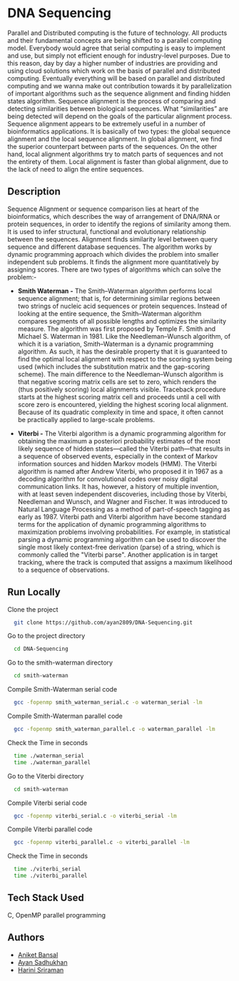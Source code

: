 
# DNA Sequencing

Parallel and Distributed computing is the future of technology. All products and their fundamental concepts are being shifted to a parallel computing model. Everybody would agree that serial computing is easy to implement and use, but simply not efficient enough for industry-level purposes. Due to this reason, day by day a higher number of industries are providing and using cloud solutions which work on the basis of parallel and distributed computing. Eventually everything will be based on parallel and distributed computing and we wanna make out contribution towards it by parallelization of important algorithms such as the sequence alignment and finding hidden states algorithm.
Sequence alignment is the process of comparing and detecting similarities between biological sequences. What “similarities” are being detected will depend on the goals of the particular alignment process. Sequence alignment appears to be extremely useful in a number of bioinformatics applications. It is basically of two types: the global sequence alignment and the local sequence alignment. In global alignment, we find the superior counterpart between parts of the sequences. On the other hand, local alignment algorithms try to match parts of sequences and not the entirety of them. Local alignment is faster than global alignment, due to the lack of need to align the entire sequences.

## Description
Sequence Alignment or sequence comparison lies at heart of the bioinformatics, which describes the way of arrangement of DNA/RNA or protein sequences, in order to identify the regions of similarity among them. It is used to infer structural, functional and evolutionary relationship between the sequences. Alignment finds similarity level between query sequence and different database sequences. The algorithm works by dynamic programming approach which divides the problem into smaller independent sub problems. It finds the alignment more quantitatively by assigning scores. There are two types of algorithms which can solve the problem:-
- **Smith Waterman -** The Smith–Waterman algorithm performs local sequence alignment; that is, for determining similar regions between two strings of nucleic acid sequences or protein sequences. Instead of looking at the entire sequence, the Smith–Waterman algorithm compares segments of all possible lengths and optimizes the similarity measure. The algorithm was first proposed by Temple F. Smith and Michael S. Waterman in 1981. Like the Needleman–Wunsch algorithm, of which it is a variation, Smith–Waterman is a dynamic programming algorithm. As such, it has the desirable property that it is guaranteed to find the optimal local alignment with respect to the scoring system being used (which includes the substitution matrix and the gap-scoring scheme). The main difference to the Needleman–Wunsch algorithm is that negative scoring matrix cells are set to zero, which renders the (thus positively scoring) local alignments visible. Traceback procedure starts at the highest scoring matrix cell and proceeds until a cell with score zero is encountered, yielding the highest scoring local alignment. Because of its quadratic complexity in time and space, it often cannot be practically applied to large-scale problems.

- **Viterbi -** The Viterbi algorithm is a dynamic programming algorithm for obtaining the maximum a posteriori probability estimates of the most likely sequence of hidden states—called the Viterbi path—that results in a sequence of observed events, especially in the context of Markov information sources and hidden Markov models (HMM). The Viterbi algorithm is named after Andrew Viterbi, who proposed it in 1967 as a decoding algorithm for convolutional codes over noisy digital communication links. It has, however, a history of multiple invention, with at least seven independent discoveries, including those by Viterbi, Needleman and Wunsch, and Wagner and Fischer. It was introduced to Natural Language Processing as a method of part-of-speech tagging as early as 1987. Viterbi path and Viterbi algorithm have become standard terms for the application of dynamic programming algorithms to maximization problems involving probabilities. For example, in statistical parsing a dynamic programming algorithm can be used to discover the single most likely context-free derivation (parse) of a string, which is commonly called the "Viterbi parse". Another application is in target tracking, where the track is computed that assigns a maximum likelihood to a sequence of observations. 


## Run Locally

Clone the project
```bash
  git clone https://github.com/ayan2809/DNA-Sequencing.git
```

Go to the project directory

```bash
  cd DNA-Sequencing
```

Go to the smith-waterman directory

```bash
  cd smith-waterman
```

Compile Smith-Waterman serial code
```bash
  gcc -fopenmp smith_waterman_serial.c -o waterman_serial -lm 
```

Compile Smith-Waterman parallel code
```bash
  gcc -fopenmp smith_waterman_parallel.c -o waterman_parallel -lm 
```

Check the Time in seconds
```bash
  time ./waterman_serial
  time ./waterman_parallel
```

Go to the Viterbi directory

```bash
  cd smith-waterman
```

Compile Viterbi serial code
```bash
  gcc -fopenmp viterbi_serial.c -o viterbi_serial -lm 
```

Compile Viterbi parallel code
```bash
  gcc -fopenmp viterbi_parallel.c -o viterbi_parallel -lm 
```

Check the Time in seconds
```bash
  time ./viterbi_serial
  time ./viterbi_parallel
```

## Tech Stack Used

C, OpenMP parallel programming

## Authors

- [Aniket Bansal](https://github.com/nicolausmaximus)
- [Ayan Sadhukhan](https://github.com/ayan2809)
- [Harini Sriraman](https://github.com/HariniSriraman)
